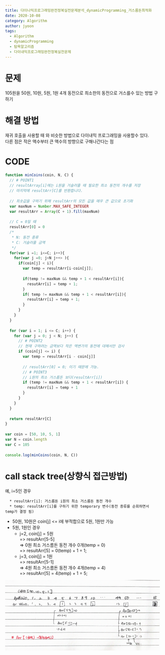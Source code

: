 ```yaml
---
title: 다이나믹프로그래밍완전정복실전문제분석_dynamicProgramming_거스름돈최적화
date: 2020-10-08
category: Algorithm
author: jyoon
tags:
  - Algorithm
  - dynamicProgramming
  - 탐욕알고리즘
  - 다이내믹프로그래밍완전정복실전문제
---
```


# 문제

105원을 50원, 10원, 5원, 1원 4개 동전으로 최소한의 동전으로 거스를수 있는 방법 구하기

# 해결 방법

재귀 호출을 사용할 때 와 비슷한 방법으로 다이내믹 프로그래밍을 사용할수 있다.  
다른 점은 작은 액수부터 큰 액수의 방향으로 구해나간다는 점

# CODE

```js
function minCoins(coin, N, C) {
  // # POINT1
  // resultArray[i]에는 i원을 거슬러줄 때 필요한 최소 동전의 개수를 저장
  // 마지막에 resultArr[C]를 반환합니다.

  // 최솟값을 구하기 위해 resultArr의 모든 값을 매우 큰 값으로 초기화
  var maxNum = Number.MAX_SAFE_INTEGER
  var resultArr = Array(C + 1).fill(maxNum)

  // C = 0일 때
  resultArr[0] = 0
  /*
   * N: 동전 종류
   * C: 거슬러줄 금액
   */
  for(var i =1; i<=C; i++){
    for(var j =0; j<N j++> ){
      if(coin[j] < i){
        var temp = resultArr[i-coin[j]];

        if(temp != maxNum && temp + 1 < resultArr[i]){
          resutArr[i] = temp + 1;
        }
        if( temp != maxNum && temp + 1 < resultArr[i]){
          resultArr[i] = temp + 1;
        }
      }
    }
  }

  for (var i = 1; i <= C; i++) {
    for (var j = 0; j < N; j++) {
      // # POINT2
      // 현재 구하려는 금액보다 작은 액변가의 동전에 대해서만 검사
      if (coin[j] <= i) {
        var temp = resultArr[i - coin[j]]

        // resultArr[0] = 0; 이기 때문에 가능.
        // # POINT3
        // i원의 최소 거스름돈 보다(resultArr[i])
        if (temp != maxNum && temp + 1 < resultArr[i]) {
          resultArr[i] = temp + 1
        }
      }
    }
  }

  return resultArr[C]
}

var coin = [50, 10, 5, 1]
var N = coin.length
var C = 105

console.log(minCoins(coin, N, C))
```

# call stack tree(상향식 접근방법)

예, i=5인 경우

```
  * resultArr[i]: 거스름돈 i원의 최소 거스름돈 동전 개수
  * temp: resultArr[i]를 구하기 위한 temporary 변수(동전 종류를 순회하면서 temp가 결정 됨)
```

- 50원, 10원은 coin[j] <= i에 부적합으로 5원, 1원만 가능
- 5원, 1원인 경우
  - j=2, coin[j] = 5원  
     => resultArr[5-5]  
     => 0원 최소 거스름돈 동전 개수 0개(temp = 0)  
     => resultArr[5] = 0(temp) + 1 = 1;
  - j=3, coin[j] = 1원  
     => resultArr[5-1]  
     => 4원 최소 거스름돈 동전 개수 4개(temp = 4)  
     => resultArr[5] = 4(temp) + 1 = 5;

![](./img/07_거스름돈최적화_dynamicProgramming.png)
